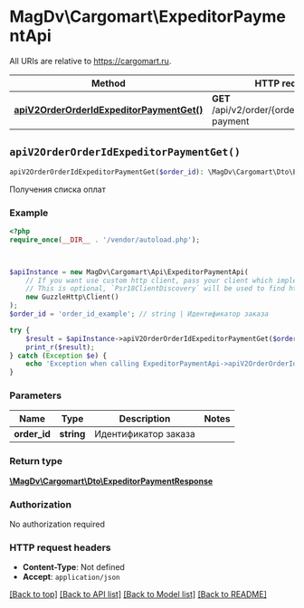 # MagDv\Cargomart\ExpeditorPaymentApi

All URIs are relative to https://cargomart.ru.

Method | HTTP request | Description
------------- | ------------- | -------------
[**apiV2OrderOrderIdExpeditorPaymentGet()**](ExpeditorPaymentApi.md#apiV2OrderOrderIdExpeditorPaymentGet) | **GET** /api/v2/order/{orderId}/expeditor-payment | Получения списка оплат


## `apiV2OrderOrderIdExpeditorPaymentGet()`

```php
apiV2OrderOrderIdExpeditorPaymentGet($order_id): \MagDv\Cargomart\Dto\ExpeditorPaymentResponse
```

Получения списка оплат

### Example

```php
<?php
require_once(__DIR__ . '/vendor/autoload.php');



$apiInstance = new MagDv\Cargomart\Api\ExpeditorPaymentApi(
    // If you want use custom http client, pass your client which implements `Psr\Http\Client\ClientInterface`.
    // This is optional, `Psr18ClientDiscovery` will be used to find http client. For instance `GuzzleHttp\Client` implements that interface
    new GuzzleHttp\Client()
);
$order_id = 'order_id_example'; // string | Идентификатор заказа

try {
    $result = $apiInstance->apiV2OrderOrderIdExpeditorPaymentGet($order_id);
    print_r($result);
} catch (Exception $e) {
    echo 'Exception when calling ExpeditorPaymentApi->apiV2OrderOrderIdExpeditorPaymentGet: ', $e->getMessage(), PHP_EOL;
}
```

### Parameters

Name | Type | Description  | Notes
------------- | ------------- | ------------- | -------------
 **order_id** | **string**| Идентификатор заказа |

### Return type

[**\MagDv\Cargomart\Dto\ExpeditorPaymentResponse**](../Model/ExpeditorPaymentResponse.md)

### Authorization

No authorization required

### HTTP request headers

- **Content-Type**: Not defined
- **Accept**: `application/json`

[[Back to top]](#) [[Back to API list]](../../README.md#endpoints)
[[Back to Model list]](../../README.md#models)
[[Back to README]](../../README.md)
